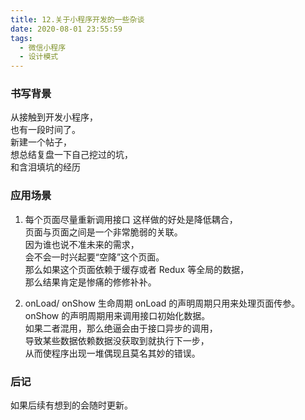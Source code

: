 ```yaml
---
title: 12.关于小程序开发的一些杂谈
date: 2020-08-01 23:55:59
tags:
  - 微信小程序
  - 设计模式
---
```


### 书写背景

从接触到开发小程序，  
也有一段时间了。  
新建一个帖子，  
想总结复盘一下自己挖过的坑，  
和含泪填坑的经历

<!-- more -->

### 应用场景

1. 每个页面尽量重新调用接口
   这样做的好处是降低耦合，  
   页面与页面之间是一个非常脆弱的关联。  
   因为谁也说不准未来的需求，  
   会不会一时兴起要“空降”这个页面。  
   那么如果这个页面依赖于缓存或者 Redux 等全局的数据，  
   那么结果肯定是惨痛的修修补补。

2. onLoad/ onShow 生命周期
   onLoad 的声明周期只用来处理页面传参。  
   onShow 的声明周期用来调用接口初始化数据。  
   如果二者混用，那么绝逼会由于接口异步的调用，  
   导致某些数据依赖数据没获取到就执行下一步，  
   从而使程序出现一堆偶现且莫名其妙的错误。

### 后记

如果后续有想到的会随时更新。
